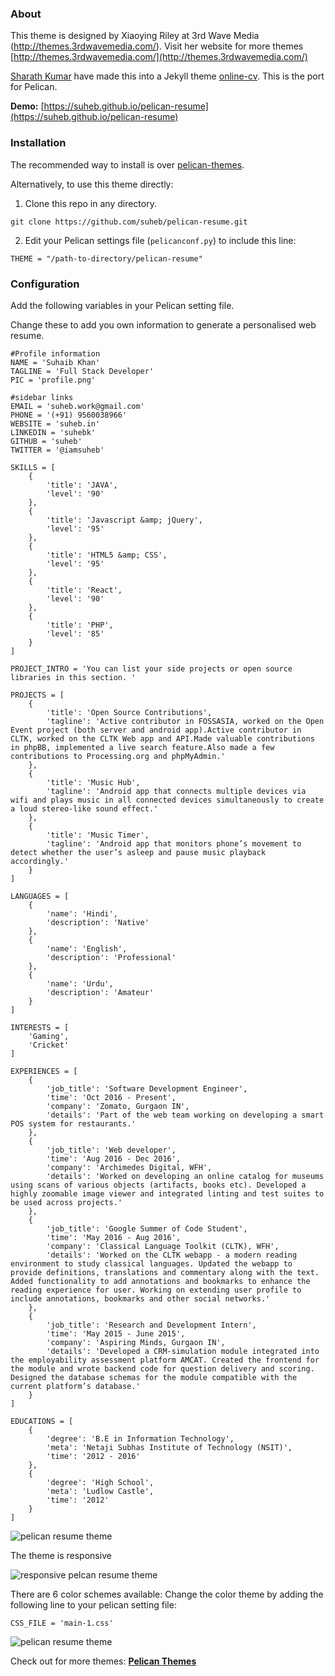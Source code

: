 ### About
This theme is designed by Xiaoying Riley at 3rd Wave Media (http://themes.3rdwavemedia.com/). Visit her website for more themes [http://themes.3rdwavemedia.com/](http://themes.3rdwavemedia.com/)


[Sharath Kumar](https://www.youtube.com/embed/T2nx6tj-ZH4) have made this into a Jekyll theme [online-cv](https://github.com/sharu725/online-cv). This is the port for Pelican.

**Demo:** [https://suheb.github.io/pelican-resume](https://suheb.github.io/pelican-resume)

### Installation

The recommended way to install is over [pelican-themes](https://github.com/getpelican/pelican-themes).

Alternatively, to use this theme directly:
1. Clone this repo in any directory.
```
git clone https://github.com/suheb/pelican-resume.git
```
2. Edit your Pelican settings file (`pelicanconf.py`) to include this line:
```
THEME = "/path-to-directory/pelican-resume"
```

### Configuration

Add the following variables in your Pelican setting file.

Change these to add you own information to generate a personalised web resume.
```
#Profile information
NAME = 'Suhaib Khan'
TAGLINE = 'Full Stack Developer'
PIC = 'profile.png'

#sidebar links
EMAIL = 'suheb.work@gmail.com'
PHONE = '(+91) 9560038966'
WEBSITE = 'suheb.in'
LINKEDIN = 'suhebk'
GITHUB = 'suheb'
TWITTER = '@iamsuheb'

SKILLS = [
	{
		'title': 'JAVA',
   		'level': '90'
   	},
  	{
  		'title': 'Javascript &amp; jQuery',
   		'level': '95'
   	},
    {
  		'title': 'HTML5 &amp; CSS',
  		'level': '95'
  	},
  	{
  		'title': 'React',
  		'level': '90'
  	},
  	{
  		'title': 'PHP',
  		'level': '85'
  	}
]

PROJECT_INTRO = 'You can list your side projects or open source libraries in this section. '

PROJECTS = [
	{
		'title': 'Open Source Contributions',
		'tagline': 'Active contributor in FOSSASIA, worked on the Open Event project (both server and android app).Active contributor in CLTK, worked on the CLTK Web app and API.Made valuable contributions in phpBB, implemented a live search feature.Also made a few contributions to Processing.org and phpMyAdmin.'
	},
	{
		'title': 'Music Hub',
		'tagline': 'Android app that connects multiple devices via wifi and plays music in all connected devices simultaneously to create a loud stereo-like sound effect.'
	},
	{
		'title': 'Music Timer',
		'tagline': 'Android app that monitors phone’s movement to detect whether the user’s asleep and pause music playback accordingly.'
	}
]

LANGUAGES = [
	{
		'name': 'Hindi',
		'description': 'Native'
	},
	{
		'name': 'English',
		'description': 'Professional'
	},
	{
		'name': 'Urdu',
		'description': 'Amateur'
	}
]

INTERESTS = [
	'Gaming',
	'Cricket'
]

EXPERIENCES = [
	{
		'job_title': 'Software Development Engineer',
		'time': 'Oct 2016 - Present',
		'company': 'Zomato, Gurgaon IN',
		'details': 'Part of the web team working on developing a smart POS system for restaurants.'	
	},
	{
		'job_title': 'Web developer',
		'time': 'Aug 2016 - Dec 2016',
		'company': 'Archimedes Digital, WFH',
		'details': 'Worked on developing an online catalog for museums using scans of various objects (artifacts, books etc). Developed a highly zoomable image viewer and integrated linting and test suites to be used across projects.'
	},
	{
		'job_title': 'Google Summer of Code Student',
		'time': 'May 2016 - Aug 2016',
		'company': 'Classical Language Toolkit (CLTK), WFH',
		'details': 'Worked on the CLTK webapp - a modern reading environment to study classical languages. Updated the webapp to provide definitions, translations and commentary along with the text. Added functionality to add annotations and bookmarks to enhance the reading experience for user. Working on extending user profile to include annotations, bookmarks and other social networks.'	
	},
	{
		'job_title': 'Research and Development Intern',
		'time': 'May 2015 - June 2015',
		'company': 'Aspiring Minds, Gurgaon IN',
		'details': 'Developed a CRM-simulation module integrated into the employability assessment platform AMCAT. Created the frontend for the module and wrote backend code for question delivery and scoring. Designed the database schemas for the module compatible with the current platform’s database.'
	}
]

EDUCATIONS = [
	{
		'degree': 'B.E in Information Technology',
		'meta': 'Netaji Subhas Institute of Technology (NSIT)',
		'time': '2012 - 2016'
	},
	{
		'degree': 'High School',
		'meta': 'Ludlow Castle',
		'time': '2012'
	}
]
```

![pelican resume theme](https://github.com/suheb/pelican-resume/raw/master/static/images/pelican-resume-theme.png)

The theme is responsive

![responsive pelcan resume theme](https://github.com/suheb/pelican-resume/raw/master/static/images/responsive-pelican-resume-theme.png)

There are 6 color schemes available:
Change the color theme by adding the following line to your pelican setting file:
```
CSS_FILE = 'main-1.css'
```

![pelican resume theme](https://github.com/suheb/pelican-resume/raw/master/static/images/pelican-resume-theme-2.png)

Check out for more themes: [**Pelican Themes**](http://www.pelicanthemes.com)